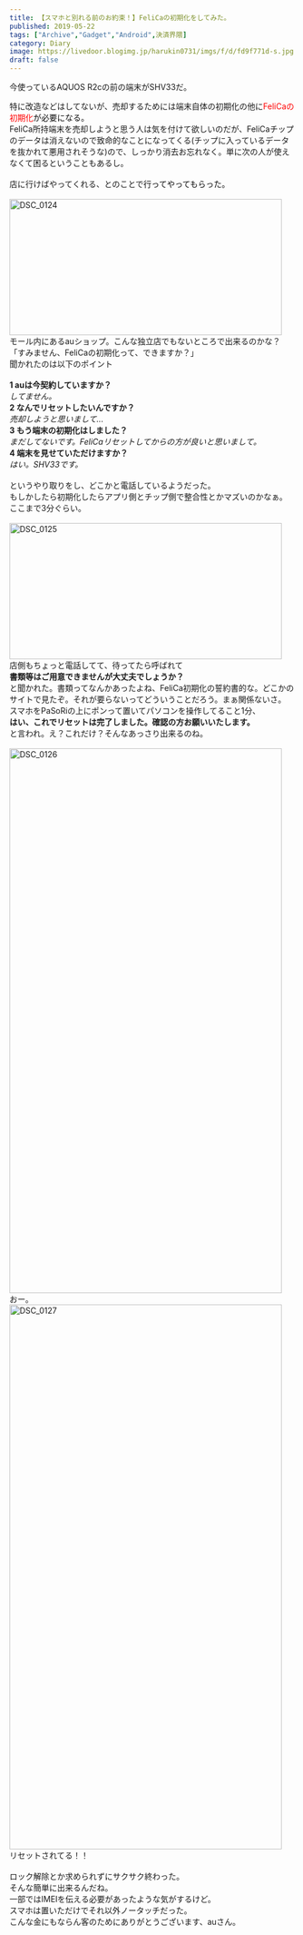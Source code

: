 ```yaml
---
title: 【スマホと別れる前のお約束！】FeliCaの初期化をしてみた。
published: 2019-05-22
tags: ["Archive","Gadget","Android",決済界隈]
category: Diary
image: https://livedoor.blogimg.jp/harukin0731/imgs/f/d/fd9f771d-s.jpg
draft: false
---
```



今使っているAQUOS R2cの前の端末がSHV33だ。<div>特に改造などはしてないが、売却するためには端末自体の初期化の他に<font color="#ff0000">FeliCaの初期化</font><font color="#0b0b0b">が必要になる。</font></div><div>FeliCa所持端末を売却しようと思う人は気を付けて欲しいのだが、FeliCaチップのデータは消えないので致命的なことになってくる(チップに入っているデータを抜かれて悪用されそうな)ので、しっかり消去お忘れなく。単に次の人が使えなくて困るということもあるし。</div><div><br></div><div>店に行けばやってくれる、とのことで<font color="#0b0b0b">行ってやってもらった。</font></div><div><font color="#0b0b0b"><br></font></div><div><font color="#0b0b0b"></font><a href="https://livedoor.blogimg.jp/harukin0731/imgs/e/8/e8ce3008.jpg" target="_blank" style="background-color: rgba(255, 255, 255, 0);"><img id="https://livedoor.blogimg.jp/harukin0731/imgs/e/8/e8ce3008-s.jpg" src="https://livedoor.blogimg.jp/harukin0731/imgs/e/8/e8ce3008-s.jpg" alt="DSC_0124" class="pict" width="480" height="240"></a></div><div>モール内にあるauショップ。こんな独立店でもないところで出来るのかな？</div><div>「すみません、FeliCaの初期化って、できますか？」</div><div>聞かれたのは以下のポイント</div><div><br></div><div><b>1 auは今契約していますか？</b></div><div><i>してません。</i></div><div><b>2 なんでリセットしたいんですか？</b></div><div><i>売却しようと思いまして...</i></div><div><b>3 もう端末の初期化はしました？</b></div><div><i>まだしてないです。FeliCaリセットしてからの方が良いと思いまして。</i></div><div><b>4 端末を見せていただけますか？</b></div><div><i>はい。SHV33です。</i></div><div><i><br></i></div><div>というやり取りをし、どこかと電話しているようだった。</div><div>もしかしたら初期化したらアプリ側とチップ側で整合性とかマズいのかなぁ。</div><div>ここまで3分ぐらい。</div><div><br></div><div><a href="https://livedoor.blogimg.jp/harukin0731/imgs/f/7/f7531e89.jpg" target="_blank" style="background-color: rgba(255, 255, 255, 0);"><img id="https://livedoor.blogimg.jp/harukin0731/imgs/f/7/f7531e89-s.jpg" src="https://livedoor.blogimg.jp/harukin0731/imgs/f/7/f7531e89-s.jpg" alt="DSC_0125" class="pict" width="480" height="240"></a></div><div>店側もちょっと電話してて、待ってたら呼ばれて<b></b></div><div><b>書類等はご用意できませんが大丈夫でしょうか？</b></div><div>と聞かれた。書類ってなんかあったよね、FeliCa初期化の誓約書的な。どこかのサイトで見たぞ。それが要らないってどういうことだろう。まぁ関係ないさ。</div><div>スマホをPaSoRiの上にポンって置いてパソコンを操作してること1分、</div><div><b>はい、これでリセットは完了しました。確認の方お願いいたします。</b></div><div>と言われ。え？これだけ？そんなあっさり出来るのね。</div><div><br><a href="https://livedoor.blogimg.jp/harukin0731/imgs/1/b/1bf5f8d8.jpg" target="_blank"><img id="https://livedoor.blogimg.jp/harukin0731/imgs/1/b/1bf5f8d8-s.jpg" src="https://livedoor.blogimg.jp/harukin0731/imgs/1/b/1bf5f8d8-s.jpg" alt="DSC_0126" class="pict" width="480" height="960"></a></div><div>おー。<br><a href="https://livedoor.blogimg.jp/harukin0731/imgs/f/d/fd9f771d.jpg" target="_blank"><img id="https://livedoor.blogimg.jp/harukin0731/imgs/f/d/fd9f771d-s.jpg" src="https://livedoor.blogimg.jp/harukin0731/imgs/f/d/fd9f771d-s.jpg" alt="DSC_0127" class="pict" width="480" height="960"></a><br>リセットされてる！！</div><div><br></div><div>ロック解除とか求められずにサクサク終わった。</div><div>そんな簡単に出来るんだね。</div><div>一部ではIMEIを伝える必要があったような気がするけど。</div><div>スマホは置いただけでそれ以外ノータッチだった。</div><div>こんな金にもならん客のためにありがとうございます、auさん。</div>
